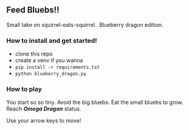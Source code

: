 ## Feed Bluebs!!

Small take on squirrel-eats-squirrel.. 
Blueberry dragon edition.

### How to install and get started!
* clone this repo
* create a venv if you wanna
* `pip install -r requirements.txt`
* `python blueberry_dragon.py`

### How to play
You start so so tiny. 
Avoid the big bluebs.
Eat the small bluebs to grow.
Reach **_Omega Dragon_** status.

Use your arrow keys to move!
